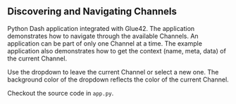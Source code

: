 ## Discovering and Navigating Channels

Python Dash application integrated with Glue42. The application demonstrates how to navigate through the available Channels. An application can be part of only one Channel at a time. The example application also demonstrates how to get the context (name, meta, data) of the current Channel.
    
Use the dropdown to leave the current Channel or select a new one. The background color of the dropdown reflects the color of the current Channel.

Checkout the source code in `app.py`.